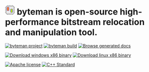 # ![byteman icon](./Resources/icon.png) byteman is open-source high-performance bitstream relocation and manipulation tool.
[![byteman project](https://img.shields.io/badge/byteman-v0.0-blue)](https://github.com/kmanev/byteman)
[![byteman build](https://img.shields.io/badge/Build-24-green)](https://github.com/kmanev/byteman/commits/main)
[![Browse generated docs](https://github.com/kmanev/byteman/actions/workflows/generateDocs.yml/badge.svg)](https://kmanev.github.io/byteman/)

[![Download windows x86 binary](https://github.com/kmanev/byteman/actions/workflows/releaseWindows.yml/badge.svg)](https://github.com/kmanev/byteman/tree/main/Binaries/Windows-x86)
[![Download linux x86 binary](https://github.com/kmanev/byteman/actions/workflows/releaseLinux.yml/badge.svg)](https://github.com/kmanev/byteman/tree/main/Binaries/Linux-x86)

[![Apache license](https://img.shields.io/github/license/kmanev/byteman)](https://opensource.org/licenses/Apache-2.0)
[![C++ Standard](https://img.shields.io/badge/C%2B%2B-11-green.svg)](https://en.wikipedia.org/wiki/C%2B%2B11)

